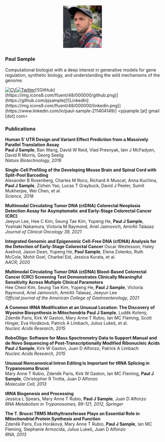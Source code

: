 <p align="center">
  <img src="img/paul1.jpg" style="width:25%">
</p>

### Paul Sample
Computational biologist with a deep interest in generative models for gene regulation, synthetic biology, and understanding the wild mechanisms of the genome.  

[![CV](https://img.icons8.com/external-edtim-outline-edtim/50/external-cv-hr-edtim-outline-edtim-2.png)](resources/Paul%20Sample%202023.pdf)[![Twitter](https://img.icons8.com/fluent/48/000000/twitter.png)](https://twitter.com/paul_sample_)[![GitHub](https://img.icons8.com/fluent/48/000000/github.png)](https://github.com/pjsample)[![LinkedIn](https://img.icons8.com/fluent/48/000000/linkedin.png)](https://www.linkedin.com/in/paul-sample-211404149/)  
<pjsample [at] gmail [dot] com>
  
### Publications
**Human 5′ UTR Design and Variant Effect Prediction from a Massively Parallel Translation Assay**  
**Paul J Sample**, Ban Wang, David W Reid, Vlad Presnyak, Iain J McFadyen, David R Morris, Georg Seelig  
*Nature Biotechnology, 2019*

**Single-Cell Profiling of the Developing Mouse Brain and Spinal Cord with Split-Pool Barcoding**  
Alexander B Rosenberg, Charles M Roco, Richard A Muscat, Anna Kuchina, **Paul J Sample**, Zizhen Yao, Lucas T Graybuck, David J Peeler, Sumit Mukherjee, Wei Chen, et al.  
*Science, 2018*

**Multimodal Circulating Tumor DNA (ctDNA) Colorectal Neoplasia Detection Assay for Asymptomatic and Early-Stage Colorectal Cancer (CRC)**  
Jeeyun Lee, Hee C Kim, Seung Tae Kim, Yupeng He, **Paul J Sample**, Yoshiaki Nakamura, Victoria M Raymond, Ariel Jaimovich, AmirAli Talasaz  
*Journal of Clinical Oncology 39, 2021*

**Integrated Genomic and Epigenomic Cell-Free DNA (cfDNA) Analysis for the Detection of Early-Stage Colorectal Cancer** 
Oscar Westesson, Haley Axelrod, Jason Dean, Yupeng He, **Paul Sample**, Elena Zotenko, Ruth McCole, Mohit Goel, Charbel Eid, Jessica Kurata, et al.  
*AACR, 2020*

**Multimodal Circulating Tumor DNA (ctDNA) Blood-Based Colorectal Cancer (CRC) Screening Test Demonstrates Clinically Meaningful Sensitivity Across Multiple Clinical Parameters**  
Hee Cheol Kim, Seung Tae Kim, Yupeng He, **Paul J Sample**, Victoria Raymond, Ariel Jaimovich, AmirAli Talasaz, Jeeyun Lee  
*Official journal of the American College of Gastroenterology, 2021*

**A Common tRNA Modification at an Unusual Location: The Discovery of Wyosine Biosynthesis in Mitochondria** 
**Paul J Sample**, Luděk Kořený, Zdeněk Paris, Kirk W Gaston, Mary Anne T Rubio, Ian MC Fleming, Scott Hinger, Eva Horáková, Patrick A Limbach, Julius Lukeš, et al.  
*Nucleic Acids Research, 2015*

**RoboOligo: Software for Mass Spectrometry Data to Support Manual and de Novo Sequencing of Post-Transcriptionally Modified Ribonucleic Acids**  
**Paul J Sample**, Kirk W Gaston, Juan D Alfonzo, Patrick A Limbach  
*Nucleic Acids Research, 2015*

**Unusual Noncanonical Intron Editing Is Important for tRNA Splicing in Trypanosoma Brucei**  
Mary Anne T Rubio, Zdeněk Paris, Kirk W Gaston, Ian MC Fleming, **Paul J Sample**, Christopher R Trotta, Juan D Alfonzo  
*Molecular Cell, 2013*

**tRNA Biogenesis and Processing**  
Jessica L Spears, Mary Anne T Rubio, **Paul J Sample**, Juan D Alfonzo  
*RNA Metabolism in Trypanosomes, 99-121, 2012, Springer*

**The T. Brucei TRM5 Methyltransferase Plays an Essential Role in Mitochondrial Protein Synthesis and Function**  
Zdeněk Paris, Eva Horáková, Mary Anne T Rubio, **Paul J Sample**, Ian MC Fleming, Stephanie Armocida, Julius Lukeš, Juan D Alfonzo  
*RNA, 2013*
